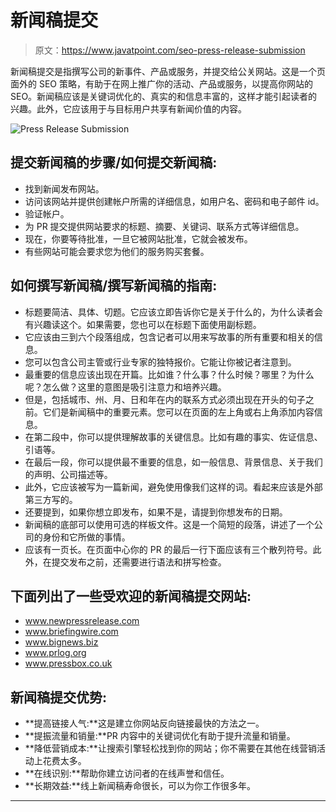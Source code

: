 # 新闻稿提交

> 原文：<https://www.javatpoint.com/seo-press-release-submission>

新闻稿提交是指撰写公司的新事件、产品或服务，并提交给公关网站。这是一个页面外的 SEO 策略，有助于在网上推广你的活动、产品或服务，以提高你网站的 SEO。新闻稿应该是关键词优化的、真实的和信息丰富的，这样才能引起读者的兴趣。此外，它应该用于与目标用户共享有新闻价值的内容。

![Press Release Submission](img/b3c95186d582f0239405b61bface613b.png)

## 提交新闻稿的步骤/如何提交新闻稿:

*   找到新闻发布网站。
*   访问该网站并提供创建帐户所需的详细信息，如用户名、密码和电子邮件 id。
*   验证帐户。
*   为 PR 提交提供网站要求的标题、摘要、关键词、联系方式等详细信息。
*   现在，你要等待批准，一旦它被网站批准，它就会被发布。
*   有些网站可能会要求您为他们的服务购买套餐。

## 如何撰写新闻稿/撰写新闻稿的指南:

*   标题要简洁、具体、切题。它应该立即告诉你它是关于什么的，为什么读者会有兴趣读这个。如果需要，您也可以在标题下面使用副标题。
*   它应该由三到六个段落组成，包含记者可以用来写故事的所有重要和相关的信息。
*   您可以包含公司主管或行业专家的独特报价。它能让你被记者注意到。
*   最重要的信息应该出现在开篇。比如谁？什么事？什么时候？哪里？为什么呢？怎么做？这里的意图是吸引注意力和培养兴趣。
*   但是，包括城市、州、月、日和年在内的联系方式必须出现在开头的句子之前。它们是新闻稿中的重要元素。您可以在页面的左上角或右上角添加内容信息。
*   在第二段中，你可以提供理解故事的关键信息。比如有趣的事实、佐证信息、引语等。
*   在最后一段，你可以提供最不重要的信息，如一般信息、背景信息、关于我们的声明、公司描述等。
*   此外，它应该被写为一篇新闻，避免使用像我们这样的词。看起来应该是外部第三方写的。
*   还要提到，如果你想立即发布，如果不是，请提到你想发布的日期。
*   新闻稿的底部可以使用可选的样板文件。这是一个简短的段落，讲述了一个公司的身份和它所做的事情。
*   应该有一页长。在页面中心你的 PR 的最后一行下面应该有三个散列符号。此外，在提交发布之前，还需要进行语法和拼写检查。

## 下面列出了一些受欢迎的新闻稿提交网站:

*   www.newpressrelease.com
*   www.briefingwire.com
*   www.bignews.biz
*   www.prlog.org
*   www.pressbox.co.uk

## 新闻稿提交优势:

*   **提高链接人气:**这是建立你网站反向链接最快的方法之一。
*   **提振流量和销量:**PR 内容中的关键词优化有助于提升流量和销量。
*   **降低营销成本:**让搜索引擎轻松找到你的网站；你不需要在其他在线营销活动上花费太多。
*   **在线识别:**帮助你建立访问者的在线声誉和信任。
*   **长期效益:**线上新闻稿寿命很长，可以为你工作很多年。

* * *